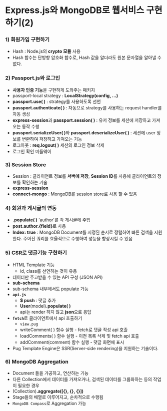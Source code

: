 # Express.js와 MongoDB로 웹서비스 구현하기(2)
### 1) 회원가입 구현하기
- Hash : Node.js의 <b>crypto 모듈</b> 사용
- Hash 함수는 단방향 암호화 함수로, Hash 값을 알더라도 원본 문자열을 알아낼 수 없다.

### 2) Passport.js와 로그인
- <b>사용자 인증 기능</b>을 구현하게 도와주는 패키지
- passport-local strategy : <b>LocalStrategy(config, ...)</b>
- <b>passport.use( )</b> : strategy를 사용하도록 선언
- <b>passport.authenticate( )</b> : 자동으로 strategy를 사용하는 request handler를 자동 생성
- <b>express-session</b>과 <b>passport.session( )</b> : 유저 정보를 세션에 저장하고 가져오는 동작 수행
- <b>passport.serializeUser( )</b>와 <b>passport.deserializeUser( )</b> : 세션에 user 정보를 변환하여 저장하고 가져오는 기능
- 로그아웃 : <b>req.logout( )</b> 세션의 로그인 정보 삭제
- 로그인 확인 미들웨어
  
### 3) Session Store
- Session : 클라이언트 정보를 <b>서버에 저장</b>, <b>Session ID</b>를 사용해 클라이언트의 정보를 확인하는 기술
- <b>express-session</b>
- <b>connect-mongo</b> : MongoDB를 session store로 사용 할 수 있음

### 4) 회원과 게시글의 연동
- <b>.populate( )</b> 'author'를 각 게시글에 주입
- <b>post.author.{field}</b>로 사용
- <b>Index: true</b> : MongoDB Document를 지정된 순서로 정렬하여 빠른 검색을 지원한다. 주어진 쿼리를 효율적으로 수행하여 성능을 향상시킬 수 있음

### 5) CSR로 댓글기능 구현하기
- HTML Template 기능
  - id, class를 선언하는 것이 유용
- 데이터만 주고받을 수 있는 API 구성 (JSON API)
- <b>sub-schema</b>
- sub-schema 내부에서도 populate 가능
- <b>`api.js`</b>
  - <b>$ push</b> : 댓글 추가
  - <b>User</b>(model)<b>.populate( )</b>
  - api는 render 하지 않고 <b>json</b>으로 응답
- <b>`fetch`</b>로 클라이언트에서 api 호출하기
  - `view.pug`
  - writeComment( ) 함수 실행 - fetch로 댓글 작성 api 호출
  - loadComments( ) 함수 실행 - 이전 목록 삭제 및 fetch api 호출
  - addComment(comment) 함수 실행 - 댓글 화면에 표시
- Pug Template Engine은 SSR(Server-side rendering)을 지원하는 기술이다.

### 6) MongoDB Aggregation
- Document 들을 가공하고, 연산하는 기능
- 다른 Collection에서 데이터를 가져오거나, 검색된 데이터를 그룹화하는 등의 작업이 필요한 경우
- (Collection)<b>.aggregate([{}, {}, {}])</b>
- Stage들의 배열로 이루어지고, 순차적으로 수행됨
- `MongoDB Compass`로 Aggregation 가능